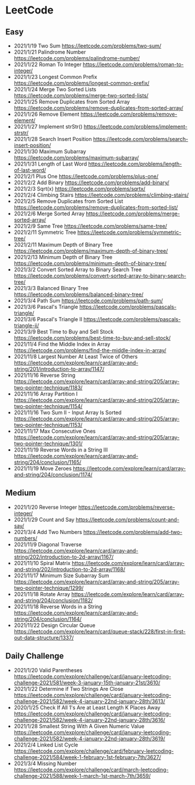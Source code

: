 # LeetCode
## Easy
* 2021/1/19 Two Sum https://leetcode.com/problems/two-sum/
* 2021/1/21 Palindrome Number https://leetcode.com/problems/palindrome-number/
* 2021/1/22 Roman To Integer https://leetcode.com/problems/roman-to-integer/
* 2021/1/23 Longest Common Prefix https://leetcode.com/problems/longest-common-prefix/
* 2021/1/24 Merge Two Sorted Lists https://leetcode.com/problems/merge-two-sorted-lists/
* 2021/1/25 Remove Duplicates from Sorted Array https://leetcode.com/problems/remove-duplicates-from-sorted-array/
* 2021/1/26 Remove Element https://leetcode.com/problems/remove-element/
* 2021/1/27 Implement strStr() https://leetcode.com/problems/implement-strstr/
* 2021/1/28 Search Insert Position https://leetcode.com/problems/search-insert-position/
* 2021/1/30 Maximum Subarray https://leetcode.com/problems/maximum-subarray/
* 2021/1/31 Length of Last Word https://leetcode.com/problems/length-of-last-word/
* 2021/2/1 Plus One https://leetcode.com/problems/plus-one/
* 2021/2/2 Add Binary https://leetcode.com/problems/add-binary/
* 2021/2/3 Sqrt(x) https://leetcode.com/problems/sqrtx/
* 2021/2/4 Climbing Stairs https://leetcode.com/problems/climbing-stairs/
* 2021/2/5 Remove Duplicates from Sorted List https://leetcode.com/problems/remove-duplicates-from-sorted-list/
* 2021/2/6 Merge Sorted Array https://leetcode.com/problems/merge-sorted-array/
* 2021/2/9 Same Tree https://leetcode.com/problems/same-tree/
* 2021/2/11 Symmetric Tree https://leetcode.com/problems/symmetric-tree/
* 2021/2/11 Maximum Depth of Binary Tree https://leetcode.com/problems/maximum-depth-of-binary-tree/
* 2021/2/13 Minimum Depth of Binary Tree https://leetcode.com/problems/minimum-depth-of-binary-tree/
* 2021/3/2 Convert Sorted Array to Binary Search Tree https://leetcode.com/problems/convert-sorted-array-to-binary-search-tree/
* 2021/3/3 Balanced Binary Tree https://leetcode.com/problems/balanced-binary-tree/
* 2021/3/4 Path Sum https://leetcode.com/problems/path-sum/
* 2021/3/6 Pascal's Triangle https://leetcode.com/problems/pascals-triangle/
* 2021/3/6 Pascal's Triangle II https://leetcode.com/problems/pascals-triangle-ii/
* 2021/3/9 Best Time to Buy and Sell Stock https://leetcode.com/problems/best-time-to-buy-and-sell-stock/
* 2021/11/4 Find the Middle Index in Array https://leetcode.com/problems/find-the-middle-index-in-array/
* 2021/11/8 Largest Number At Least Twice of Others https://leetcode.com/explore/learn/card/array-and-string/201/introduction-to-array/1147/
* 2021/11/16 Reverse String https://leetcode.com/explore/learn/card/array-and-string/205/array-two-pointer-technique/1183/
* 2021/11/16 Array Partition I https://leetcode.com/explore/learn/card/array-and-string/205/array-two-pointer-technique/1154/
* 2021/11/16 Two Sum II - Input Array Is Sorted https://leetcode.com/explore/learn/card/array-and-string/205/array-two-pointer-technique/1153/
* 2021/11/17 Max Consecutive Ones https://leetcode.com/explore/learn/card/array-and-string/205/array-two-pointer-technique/1301/
* 2021/11/19 Reverse Words in a String III https://leetcode.com/explore/learn/card/array-and-string/204/conclusion/1165/
* 2021/11/19 Move Zeroes https://leetcode.com/explore/learn/card/array-and-string/204/conclusion/1174/

## Medium
* 2021/1/20 Reverse Integer https://leetcode.com/problems/reverse-integer/
* 2021/1/29 Count and Say https://leetcode.com/problems/count-and-say/
* 2021/3/4 Add Two Numbers https://leetcode.com/problems/add-two-numbers/
* 2021/11/9 Diagonal Traverse https://leetcode.com/explore/learn/card/array-and-string/202/introduction-to-2d-array/1167/
* 2021/11/10 Spiral Matrix https://leetcode.com/explore/learn/card/array-and-string/202/introduction-to-2d-array/1168/
* 2021/11/17 Minimum Size Subarray Sum https://leetcode.com/explore/learn/card/array-and-string/205/array-two-pointer-technique/1299/
* 2021/11/18 Rotate Array https://leetcode.com/explore/learn/card/array-and-string/204/conclusion/1182/
* 2021/11/18 Reverse Words in a String https://leetcode.com/explore/learn/card/array-and-string/204/conclusion/1164/
* 2021/11/22 Design Circular Queue https://leetcode.com/explore/learn/card/queue-stack/228/first-in-first-out-data-structure/1337/

## Daily Challenge
* 2021/1/20 Valid Parentheses https://leetcode.com/explore/challenge/card/january-leetcoding-challenge-2021/581/week-3-january-15th-january-21st/3610/
* 2021/1/22 Determine if Two Strings Are Close https://leetcode.com/explore/challenge/card/january-leetcoding-challenge-2021/582/week-4-january-22nd-january-28th/3613/
* 2020/1/25 Check If All 1's Are at Least Length K Places Away https://leetcode.com/explore/challenge/card/january-leetcoding-challenge-2021/582/week-4-january-22nd-january-28th/3616/
* 2021/1/28 Smallest String With A Given Numeric Value https://leetcode.com/explore/challenge/card/january-leetcoding-challenge-2021/582/week-4-january-22nd-january-28th/3619/
* 2021/2/4 Linked List Cycle https://leetcode.com/explore/challenge/card/february-leetcoding-challenge-2021/584/week-1-february-1st-february-7th/3627/
* 2021/3/4 Missing Number https://leetcode.com/explore/challenge/card/march-leetcoding-challenge-2021/588/week-1-march-1st-march-7th/3659/
